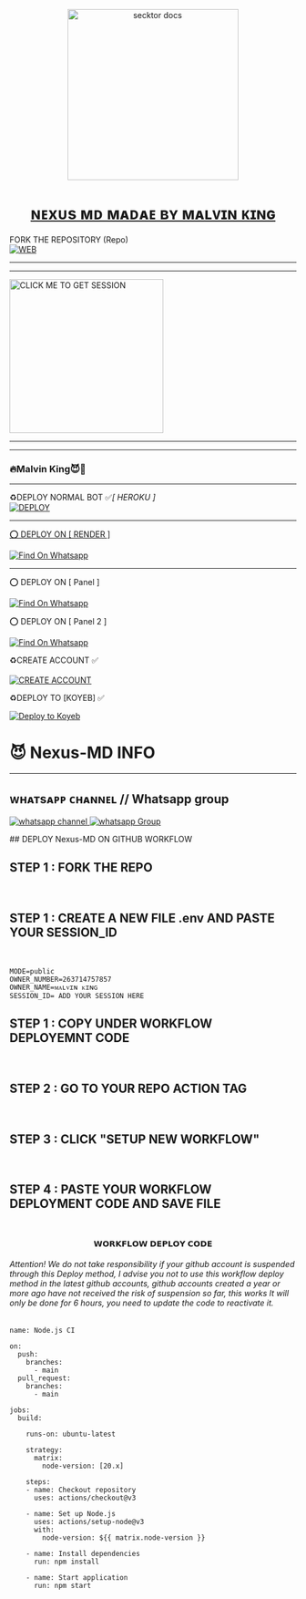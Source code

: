 <p align="center">  
  <a href="https://files.catbox.moe/ktd1l4.jpg">
    <img alt="secktor docs" height="300" src="https://files.catbox.moe/ktd1l4.jpg">
    <h1 align="center"> ɴᴇxᴜs ᴍᴅ ᴍᴀᴅᴀᴇ ʙʏ ᴍᴀʟᴠɪɴ ᴋɪɴɢ</h1>
  </a>
</p>  
FORK THE REPOSITORY (Repo) 
    <br>
<a href="https://github.com/kingmalvn/Nexus-MD/fork"><img title="WEB" src="https://img.shields.io/badge/FORK Nexus-MD-QR?color=black&style=for-the-badge&logo=stackshare"></a>

  
</p>

---
***
<a href="https://nexus-pair-af46580a5532.herokuapp.com/"><img src="https://img.shields.io/badge/CLICK%20ME%20TO%20GET%20SESSION-skyblue" alt="CLICK ME TO GET SESSION" width="270"></a>


  ***




***



### 🔥Malvin King😈💫

***


  ♻️DEPLOY NORMAL BOT ✅*[ HEROKU ]*
<br>
<a href='https://dashboard.heroku.com/new?template=https://github.com/kingmalvn/Nexus-MD' target="_blank"><img alt='DEPLOY' src='https://img.shields.io/badge/-DEPLOY-black?style=for-the-badge&logo=heroku&logoColor=white'/>
***

⭕  DEPLOY ON [ RENDER ]

[![Find On Whatsapp ](https://img.shields.io/badge/🚘Click_Here-blue.svg)](https://render.com)


***

⭕  DEPLOY ON [ Panel ]

[![Find On Whatsapp ](https://img.shields.io/badge/🚘Click_Here-blue.svg)](https://bot-hosting.net/?aff=1231885228566646795)


⭕  DEPLOY ON [ Panel 2 ]

[![Find On Whatsapp ](https://img.shields.io/badge/🚘Click_Here-blue.svg)](https://dashboard.katabump.com/auth/login#5db6cb)


♻️CREATE ACCOUNT ✅  
<br>
<a href='https://app.koyeb.com/auth/signup' target="_blank">
  <img alt='CREATE ACCOUNT' src='https://img.shields.io/badge/-CREATE_ACCOUNT-green?style=for-the-badge&logo=koyeb&logoColor=white'/>
</a>

♻️DEPLOY TO [KOYEB] ✅  


[![Deploy to Koyeb](https://www.koyeb.com/static/images/deploy/button.svg)](https://app.koyeb.com/deploy?name=nexus-md&type=git&repository=king.alvn%2FNexus-MD&branch=main&builder=buildpack&env%5BSESSION_ID%5D=&ports=8000%3Bhttp%3B%2F)


 # 😈 Nexus-MD INFO
 
***
## ᴡʜᴀᴛsᴀᴘᴘ ᴄʜᴀɴɴᴇʟ // Whatsapp group
<a href="https://whatsapp.com/channel/0029Vac8SosLY6d7CAFndv3Z" target="_blank">
    <img alt="whatsapp channel" src="https://img.shields.io/badge/ Whatsapp Support Channel -25D366?style=for-the-badge&logo=whatsapp&logoColor=white" />
</a>
<a href="https://chat.whatsapp.com/IVVhfV9ULdW250HRqKpiNe" target="_blank">
    <img alt="whatsapp Group" src="https://img.shields.io/badge/ Whatsapp Support Group -25D366?style=for-the-badge&logo=whatsapp&logoColor=white" />
  </a>
</p>
## DEPLOY Nexus-MD ON GITHUB WORKFLOW
<h2>STEP 1 : FORK THE REPO</h2><br>
<h2>STEP 1 : CREATE A NEW FILE .env AND PASTE YOUR SESSION_ID</h2><br>

``` SESSION_ID=YOUR SESSION ID
MODE=public
OWNER_NUMBER=263714757857
OWNER_NAME=ᴍᴀʟᴠɪɴ ᴋɪɴɢ
SESSION_ID= ADD YOUR SESSION HERE
``` 
<h2>STEP 1 : COPY UNDER WORKFLOW DEPLOYEMNT CODE</h2><br>
<h2>STEP 2 : GO TO YOUR REPO ACTION TAG </h2><br>
<h2>STEP 3 : CLICK "SETUP NEW WORKFLOW"</h2><br>
<h2>STEP 4 : PASTE YOUR WORKFLOW DEPLOYMENT CODE AND SAVE FILE</h2><br>


<p align="center"> 𝗪𝗢𝗥𝗞𝗙𝗟𝗢𝗪 𝗗𝗘𝗣𝗟𝗢𝗬 𝗖𝗢𝗗𝗘</p>
<h6 align-"center">Attention! We do not take responsibility if your github account is suspended through this Deploy method, I advise you not to use this workflow deploy method in the latest github accounts, github accounts created a year or more ago have not received the risk of suspension so far, this works It will only be done for 6 hours, you need to update the code to reactivate it.</h6>

```
name: Node.js CI

on:
  push:
    branches:
      - main
  pull_request:
    branches:
      - main

jobs:
  build:

    runs-on: ubuntu-latest

    strategy:
      matrix:
        node-version: [20.x]

    steps:
    - name: Checkout repository
      uses: actions/checkout@v3

    - name: Set up Node.js
      uses: actions/setup-node@v3
      with:
        node-version: ${{ matrix.node-version }}

    - name: Install dependencies
      run: npm install

    - name: Start application
      run: npm start
```





